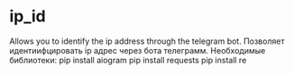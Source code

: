 # ip_id
Allows you to identify the ip address through the telegram bot. Позволяет идентиифцировать ip адрес через бота телеграмм.
Необходимые библиотеки: 
pip install aiogram 
pip install requests
pip install re 
